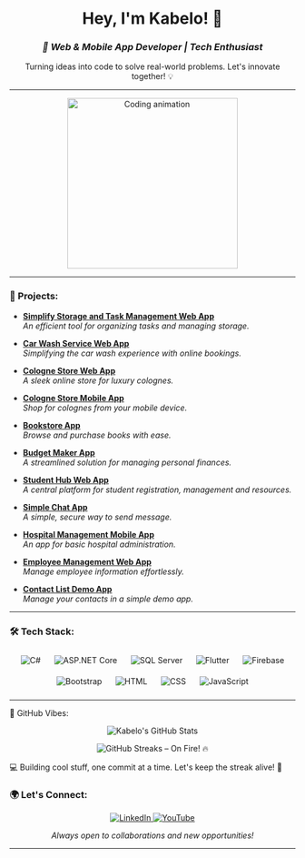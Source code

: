 <h1 align="center">Hey, I'm Kabelo! 👋</h1>

<h3 align="center">
  <em>🚀 Web & Mobile App Developer | Tech Enthusiast</em>
</h3>

<p align="center">
  Turning ideas into code to solve real-world problems. Let's innovate together! 💡
</p>

---

<p align="center">
  <img src="https://media.giphy.com/media/RbDKaczqWovIugyJmW/giphy.gif" width="300" alt="Coding animation"/>
</p>

---

### 💼 Projects:

- **[Simplify Storage and Task Management Web App](https://github.com/KabeloDev/simplify-storage-and-manage-web-app)**  
  <em>An efficient tool for organizing tasks and managing storage.</em>

- **[Car Wash Service Web App](https://github.com/KabeloDev/car-wash-service)**  
  <em>Simplifying the car wash experience with online bookings.</em>

- **[Cologne Store Web App](https://github.com/KabeloDev/cologne-store-web)**  
  <em>A sleek online store for luxury colognes.</em>

- **[Cologne Store Mobile App](https://github.com/KabeloDev/cologne-store-mobile)**  
  <em>Shop for colognes from your mobile device.</em>

- **[Bookstore App](https://github.com/KabeloDev/Bookstore)**  
  <em>Browse and purchase books with ease.</em>

- **[Budget Maker App](https://github.com/KabeloDev/Budget-Maker)**  
  <em>A streamlined solution for managing personal finances.</em>

- **[Student Hub Web App](https://github.com/KabeloDev/StudentHub)**  
  <em>A central platform for student registration, management and resources.</em>

- **[Simple Chat App](https://github.com/KabeloDev/Chat-App)**  
  <em>A simple, secure way to send message.</em>

- **[Hospital Management Mobile App](https://github.com/KabeloDev/Hospital-management-app)**  
  <em>An app for basic hospital administration.</em>

- **[Employee Management Web App](https://github.com/KabeloDev/Employee-management-app)**  
  <em>Manage employee information effortlessly.</em>

- **[Contact List Demo App](https://github.com/KabeloDev/Conatct-List-Demo-App)**  
  <em>Manage your contacts in a simple demo app.</em>

---

### 🛠️ Tech Stack:

<p align="center">
  <img src="https://img.icons8.com/color/48/000000/c-sharp-logo.png" alt="C#" style="margin: 10px;" />
  <img src="https://img.icons8.com/color/48/000000/asp.png" alt="ASP.NET Core" style="margin: 10px;" />
  <img src="https://img.icons8.com/color/48/000000/microsoft-sql-server.png" alt="SQL Server" style="margin: 10px;" />
  <img src="https://img.icons8.com/color/48/000000/flutter.png" alt="Flutter" style="margin: 10px;" />
  <img src="https://img.icons8.com/color/48/000000/firebase.png" alt="Firebase" style="margin: 10px;" />
  <img src="https://img.icons8.com/color/48/000000/bootstrap.png" alt="Bootstrap" style="margin: 10px;" />
  <img src="https://img.icons8.com/color/48/000000/html-5--v1.png" alt="HTML" style="margin: 10px;" />
  <img src="https://img.icons8.com/color/48/000000/css3.png" alt="CSS" style="margin: 10px;" />
  <img src="https://img.icons8.com/color/48/000000/javascript.png" alt="JavaScript" style="margin: 10px;" />
</p>


---

🚀 GitHub Vibes:
<p align="center"> <img src="https://github-readme-stats.vercel.app/api?username=KabeloDev&show_icons=true&theme=radical" alt="Kabelo's GitHub Stats" /> </p> <p align="center"> <img src="https://github-readme-streak-stats.herokuapp.com/?user=KabeloDev&theme=radical" alt="GitHub Streaks – On Fire! 🔥" /> </p>
💻 Building cool stuff, one commit at a time. Let's keep the streak alive! 🎯

### 🌍 Let's Connect:

<p align="center">
  <a href="https://www.linkedin.com/in/kabelo-makhanya-224b82315/" target="_blank">
    <img src="https://img.shields.io/badge/LinkedIn-0077B5?style=for-the-badge&logo=linkedin&logoColor=white" alt="LinkedIn" />
  </a>
  <a href="https://www.youtube.com/channel/UC2vKVgxbw8lKSVZIlU9VeOA" target="_blank">
    <img src="https://img.shields.io/badge/YouTube-FF0000?style=for-the-badge&logo=youtube&logoColor=white" alt="YouTube" />
  </a>
</p>

<p align="center">
  <em>Always open to collaborations and new opportunities!</em>
</p>

---


